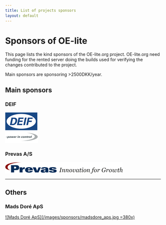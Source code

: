 ```yaml
---
title: List of projects sponsors
layout: default
---
```


# Sponsors of OE-lite

This page lists the kind sponsors of the OE-lite.org project. OE-lite.org
need funding for the rented server doing the builds used for verifying
the changes contributed to the project.

Main sponsors are sponsoring >2500DKK/year.

## Main sponsors

### DEIF

[![DEIF](/images/sponsors/deiflogo.png)](http://www.deif.com)

### Prevas A/S

[![Prevas A/S](/images/sponsors/prevas.png)](http://www.prevas.com)

---

## Others

### Mads Doré ApS
[![Mads Doré ApS](/images/sponsors/madsdore_aps.jpg =380x)](http://www.madsdore.dk)
